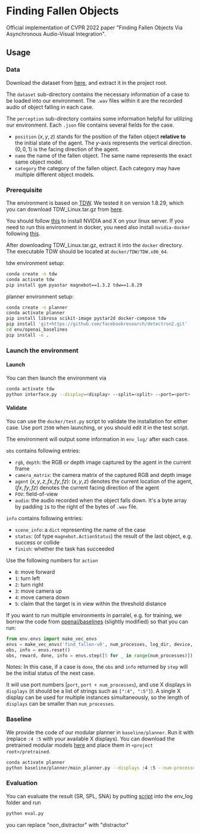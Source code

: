 # Finding Fallen Objects

Official implementation of CVPR 2022 paper "Finding Fallen Objects Via Asynchronous Audio-Visual Integration".

## Usage

### Data

Download the dataset from [here](https://tdw-transport-challenge-storage-bucket-au.s3.au-syd.cloud-object-storage.appdomain.cloud/fallen_objects_dataset.tar.gz), and extract it in the project root.

The `dataset` sub-directory contains the necessary information of a case to be loaded into our environment.
The `.wav` files within it are the recorded audio of object falling in each case.

The `perception` sub-directory contains some information helpful for utilizing our environment. Each `.json` file contains several fields for the case.
+ `position` ($x, y, z$) stands for the position of the fallen object __relative to__ the initial state of the agent.
The $y$-axis represents the vertical direction.
$(0, 0, 1)$ is the facing direction of the agent.
+ `name` the name of the fallen object. The same name represents the exact same object model.
+ `category` the category of the fallen object. Each category may have multiple different object models.

### Prerequisite

The environment is based on [TDW](https://github.com/threedworld-mit/tdw). We tested it on version 1.8.29, which you can download TDW_Linux.tar.gz from [here](https://github.com/threedworld-mit/tdw/releases/tag/v1.8.29).

You should follow [this](https://github.com/threedworld-mit/tdw/blob/master/Documentation/lessons/setup/install.md#install-nvidia-and-x-on-your-server) to install NVIDIA and X on your linux server.
If you need to run this environment in docker, you need also install `nvidia-docker` following [this](https://docs.nvidia.com/datacenter/cloud-native/container-toolkit/install-guide.html#docker).

After downloading TDW_Linux.tar.gz, extract it into the `docker` directory. The executable TDW should be located at `docker/TDW/TDW.x86_64`.

tdw environment setup:
```sh
conda create -n tdw
conda activate tdw
pip install gym pyastar magnebot==1.3.2 tdw==1.8.29
```


planner environment setup:
```sh
conda create -n planner
conda activate planner
pip install librosa scikit-image pystar2d docker-compose tdw
pip install 'git+https://github.com/facebookresearch/detectron2.git'
cd env/openai_baselines
pip install -e .
```
### Launch the environment

#### Launch 



You can then launch the environment via
```sh
conda activate tdw
python interface.py --display=<display> --split=<split> --port=<port>
```

#### Validate

You can use the `docker/test.py` script to validate the installation for either case. Use port `2590` when launching, or you should edit it in the test script.

The environment will output some information in `env_log/` after each case.



`obs` contains following entries:
+ `rgb`, `depth`: the RGB or depth image captured by the agent in the current frame
+ `camera_matrix`: the camera matrix of the captured RGB and depth image
+ `agent` ($x, y, z, fx, fy, fz$): $(x, y, z)$ denotes the current location of the agent, $(fx, fy, fz)$ denotes the current facing direction of the agent
+ `FOV`: field-of-view
+ `audio`: the audio recorded when the object falls down. It's a byte array by padding `1`s to the right of the bytes of `.wav` file.

`info` contains following entries:
+ `scene_info`: a `dict` representing the name of the case
+ `status`: (of type `magnebot.ActionStatus`) the result of the last object, e.g. success or collide
+ `finish`: whether the task has succeeded

Use the following numbers for `action`
+ `0`: move forward
+ `1`: turn left
+ `2`: turn right
+ `3`: move camera up
+ `4`: move camera down
+ `5`: claim that the target is in view within the threshold distance

If you want to run multiple environments in parralel, e.g. for training,
we borrow the code from [openai/baselines](https://github.com/openai/baselines) (slightly modified) so that you can run:

```python
from env.envs import make_vec_envs
envs = make_vec_envs('find_fallen-v0', num_processes, log_dir, device, True, spaces=(observation_space, action_space), port=<port>, displays=<displays>, split='train')
obs, info = envs.reset()
obs, reward, done, info = envs.step([5 for _ in range(num_processes)])
```

Notes: In this case, if a case is `done`, the `obs` and `info` returned by `step` will be the initial status of the next case.

It will use port numbers [`port`, `port + num_processes`), and use X displays in `displays` (it should be a list of strings such as `[":4", ":5"]`).
A single X display can be used for multiple instances simultaneously, so the length of `displays` can be smaller than `num_processes`.

### Baseline

We provide the code of our modular planner in `baseline/planner`.
Run it with (replace `:4 :5` with your available X displays).
You can download the pretrained modular models [here](https://github.com/chuangg/find_fallen_objects/releases/download/fallen_objects/pretrained.tar.gz) and place them in `<project root>/pretrained`.

```sh
conda activate planner
python baseline/planner/main_planner.py --displays :4 :5 --num-processes=1
```

### Evaluation
You can evaluate the result (SR, SPL, SNA) by putting [script](https://github.com/sjtuyinjie/toolkit/blob/main/eval.py) into the env_log folder and run

```sh
python eval.py
```
you can replace "non_distractor" with "distractor" 


